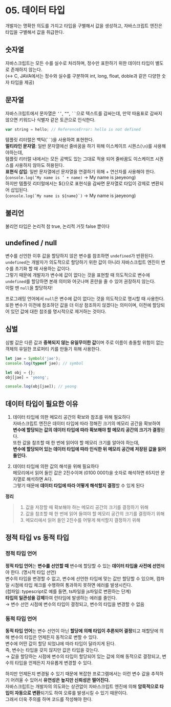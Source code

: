 # 05. 데이터 타입

개발자는 명확한 의도를 가지고 타입을 구별해서 값을 생성하고, 자바스크립트 엔진은 타입을 구별해서 값을 취급한다. <br>

## 숫자열

자바스크립트는 모든 수를 실수로 처리하며, 정수만 표한하기 위한 데이터 타입이 별도로 존재하지 않는다. <br>
(↔ C, JAVA에서는 정수와 실수를 구분하여 int, long, float, doble과 같은 다양한 숫자 타입을 제공)

## 문자열

자바스크립트에서 문자열은 `‘’`, `““`, ` `` `으로 텍스트를 감싸는데, 만약 따옴표로 감싸지 않으면 키워드나 식별자 같은 토큰으로 인식한다.<br>

```js
var string = hello; // ReferenceError: hello is not defined
```

템플릿 리터럴은 백틱(` `` `)을 사용하여 표현한다.<br>
**멀티라인 문자열**: 일반 문자열에선 줄바꿈을 하기 위해 이스케이프 시퀀스(`\n`)를 사용해야하는데,<br>
템플릿 리터럴 내에서는 모든 공백도 있는 그대로 적용 되어 줄바꿈도 이스케이프 시퀀스를 사용하지 않아도 허용된다.<br>
**표현식 삽입**: 일반 문자열에선 문자열을 연결하기 위해 + 연산자를 사용해야 한다.<br>
(`console.log(’My name is ’ + name)` → My name is jaeyeong)<br>
하지만 템플릿 리터럴에서는 ${}으로 표현식을 감싸면 문자열로 타입이 강제로 변환되어 삽입된다.<br>
(`` console.log(`My name is ${name}`) `` → My name is jaeyeong)

## 불리언

불리언 타입은 논리적 참 true, 논리적 거짓 false 뿐이다

## undefined / null

변수를 선언한 이후 값을 할당하지 않은 변수를 참조하면 `undefined`가 반환된다.<br>
`undefined`는 개발자가 의도적으로 할당하기 위한 값이 아니라 자바스크립트 엔진이 변수를 초기화 할 때 사용하는 값이다.<br>
그렇기 때문에 개발자가 변수에 값이 없다는 것을 표현할 때 의도적으로 변수에 `undefined`를 할당하면 본래 의미와 어긋나며 혼란을 줄 수 있어 권장하지 않는다.<br>
이럴 땐 `null`을 할당하자!

프로그래밍 언어에서 `null`은 변수에 값이 없다는 것을 의도적으로 명시할 때 사용한다.<br>
또한 변수가 이전에 참조하던 값을 더 이상 참조하지 않겠다는 의미이며, 이전에 할당되어 있던 값에 대한 참조를 명시적으로 제거하는 것이다.<br>

## 심벌

심벌 값은 다른 값과 **중복되지 않는 유일무이한 값**이며 주로 이름이 충돌할 위험이 없는 객체의 유일한 프로퍼티 키를 만들기 위해 사용한다.

```js
let jae = Symbol('jae');
console.log(typeof jae); // symbol

let obj = {};
obj[jae] = 'yeong';

console.log(obj[jae]); // yeong
```

## 데이터 타입이 필요한 이유

1. 데이터 타입에 의한 메모리 공간의 확보와 참조를 위해 필요하다<br>
   자바스크립트 엔진은 데이터 타입에 따라 정해진 크기의 메모리 공간을 확보하여<br>
   **변수에 할당되는 값의 데이터 타입에 따라 확보해야 할 메모리 공간의 크기가 결정**된다.<br>
   또한 값을 참조할 때 한 번에 읽어야 할 메모리 크기를 알아야 하는데,<br>
   **변수에 할당되어 있는 데이터 타입에 따라 인식한 뒤 메모리 공간에 저장된 값을 읽어 들인다.**

2. 데이터 타입에 의한 값의 해석을 위해 필요하다<br>
   메모리에서 읽어 들인 값은 2진수이며 (0100 0001)을 숫자로 해석하면 65지만 문자열로 해석하면 A다.<br>
   그렇기 때문에 **데이터 타입에 따라 어떻게 해석할지 결정**할 수 있게 된다

**정리**

> 1. 값을 저장할 때 확보해야 하는 메모리 공간의 크기를 결정하기 위해
> 2. 값을 참조할 때 한 번에 읽어 들여야 할 메모리 공간의 크기를 결정하기 위해
> 3. 메모리에서 읽어 들인 2진수를 어떻게 해석할지 결정하기 위해

## 정적 타입 vs 동적 타입

### 정적 타입 언어

**정적 타입 언어**는 **변수를 선언할 때** 변수에 할당할 수 있는 **데이터 타입을 사전에 선언**해야 한다. (명시적 타입 선언) <br>
변수의 타입을 변경할 수 없고, 변수에 선언한 타입에 맞는 값만 할당할 수 있으며, 컴파일 시점에 타입 체크를 수행하여 통과하지 못하면 에러를 발생시킨다.<br>
(컴파일: typescript로 예를 들면, ts파일을 js파일로 변환하는 단계)<br>
**타입의 일관성을 강제**하여 런타임에 발생하는 에러를 줄인다.<br>
→ 변수 선언 시점에 변수의 타입이 결정되고, 변수의 타입을 변경할 수 없음

### 동적 타입 언어

**동적 타입 언어**는 변수 선언이 아닌 **할당에 의해 타입이 추론되어 결정**되고 재할당에 의해 변수의 타입은 언제든지 동적으로 변할 수 있다.<br>
변수에 어떤 값이 할당 되었냐에 따라 타입이 달라지게 된다.<br>
즉, 변수는 타입을 갖지 않지만 값은 타입을 갖는다.<br>
→ 값을 할당하는 시점에 변수의 타입이 할당되어 있는 값에 의해 동적으로 결정되고, 변수의 타입을 언제든지 자유롭게 변경할 수 있다.<br>

하지만 언제든지 변경될 수 있기 때문에 복잡한 프로그램에서는 이런 변수 값을 추적하기 어려울 수 있어서 **유연성은 높지만 신뢰성은 떨어진다.**<br>
자바스크립트는 개발자의 의도와는 상관없이 자바스크립트 엔진에 의해 **암묵적으로 타입이 자동으로 변환**되기도 하여 오류를 발생시킬 수 있기 때문이다.<br>
그래서 더욱 주의를 하며 코드를 작성해야 한다.<br>
